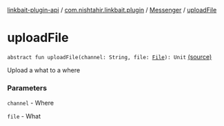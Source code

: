 [linkbait-plugin-api](../../index.md) / [com.nishtahir.linkbait.plugin](../index.md) / [Messenger](index.md) / [uploadFile](.)

# uploadFile

`abstract fun uploadFile(channel: String, file: `[`File`](http://docs.oracle.com/javase/6/docs/api/java/io/File.html)`): Unit` [(source)](https://gitlab.com/nishtahir/linkbait/tree/master/linkbait-plugin-api/src/main/kotlin//com/nishtahir/linkbait/plugin/Messaging.kt#L45)

Upload a what to a where

### Parameters

`channel` - Where

`file` - What